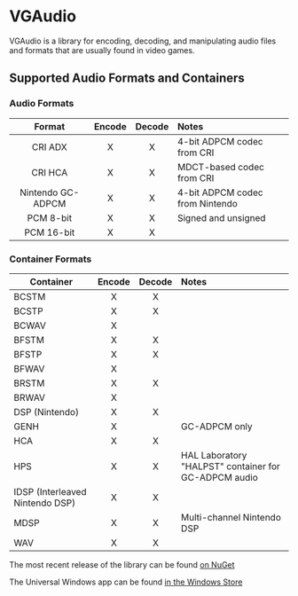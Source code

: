 # VGAudio
VGAudio is a library for encoding, decoding, and manipulating audio files and formats that are usually found in video games.

## Supported Audio Formats and Containers
### Audio Formats

|Format|Encode|Decode|Notes|
|:-:|:-:|:-:|:-|
|CRI ADX|X|X|4-bit ADPCM codec from CRI|
|CRI HCA|X|X|MDCT-based codec from CRI|
|Nintendo GC-ADPCM|X|X|4-bit ADPCM codec from Nintendo|
|PCM 8-bit|X|X|Signed and unsigned|
|PCM 16-bit|X|X||

### Container Formats

|Container|Encode|Decode|Notes|
|-|:-:|:-:|:-|
|BCSTM|X|X||
|BCSTP|X|X||
|BCWAV|X|||
|BFSTM|X|X||
|BFSTP|X|X||
|BFWAV|X|||
|BRSTM|X|X||
|BRWAV|X|||
|DSP (Nintendo)|X|X||
|GENH|X||GC-ADPCM only|
|HCA|X|X||
|HPS|X|X|HAL Laboratory "HALPST" container for GC-ADPCM audio|
|IDSP (Interleaved Nintendo DSP)|X|X||
|MDSP|X|X|Multi-channel Nintendo DSP|
|WAV|X|X||


The most recent release of the library can be found [on NuGet](https://www.nuget.org/packages/VGAudio/)

The Universal Windows app can be found [in the Windows Store](https://www.microsoft.com/store/apps/9nblggh4s2wn)
